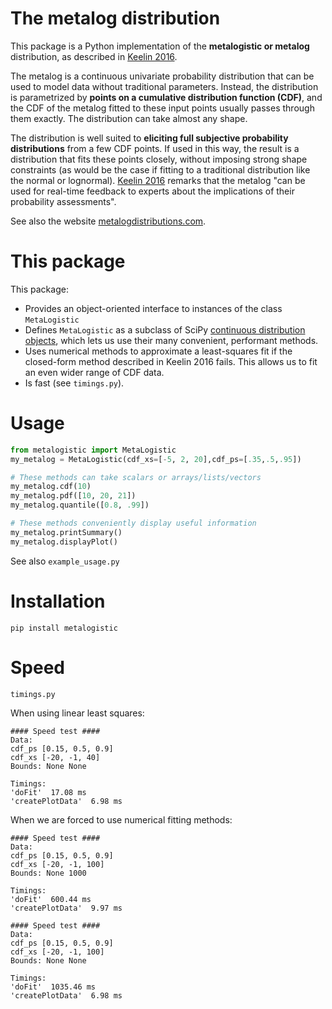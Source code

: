 # The metalog distribution
This package is a Python implementation of the **metalogistic or metalog** distribution,
as described in [Keelin 2016][k2016].

The metalog is a continuous univariate probability distribution that can be used to model data without traditional parameters.
Instead, the distribution is parametrized by **points on a cumulative distribution function (CDF)**, and the CDF of the
metalog fitted to these input points usually passes through them exactly.
The distribution can take almost any shape.

The distribution is well suited to **eliciting full subjective probability distributions** from a few
 CDF points. If used in this way, the result is a distribution that fits these points closely, without
 imposing strong shape constraints (as would be the case if fitting to a traditional distribution like the 
 normal or lognormal). [Keelin 2016][k2016] remarks that the metalog "can be used for real-time feedback to experts
 about the implications of their probability assessments".

See also the website [metalogdistributions.com](http://www.metalogdistributions.com/).

[k2016]: http://www.metalogdistributions.com/images/The_Metalog_Distributions_-_Keelin_2016.pdf

# This package
This package:
* Provides an object-oriented interface to instances of the class `MetaLogistic`
* Defines `MetaLogistic` as a subclass of SciPy [continuous distribution objects](https://docs.scipy.org/doc/scipy/reference/generated/scipy.stats.rv_continuous.html),
which lets us use their many convenient, performant methods.
* Uses numerical methods to approximate a least-squares fit if the closed-form method described in Keelin 2016 fails.
 This allows us to fit an even wider range of CDF data. 
* Is fast (see `timings.py`).
 

# Usage
```python
from metalogistic import MetaLogistic
my_metalog = MetaLogistic(cdf_xs=[-5, 2, 20],cdf_ps=[.35,.5,.95])

# These methods can take scalars or arrays/lists/vectors
my_metalog.cdf(10)
my_metalog.pdf([10, 20, 21])
my_metalog.quantile([0.8, .99])

# These methods conveniently display useful information
my_metalog.printSummary()
my_metalog.displayPlot()
```

See also `example_usage.py`

# Installation 
```
pip install metalogistic
```

# Speed
`timings.py`

When using linear least squares:
```
#### Speed test ####
Data:
cdf_ps [0.15, 0.5, 0.9]
cdf_xs [-20, -1, 40]
Bounds: None None

Timings:
'doFit'  17.08 ms
'createPlotData'  6.98 ms
```

When we are forced to use numerical fitting methods:
```
#### Speed test ####
Data:
cdf_ps [0.15, 0.5, 0.9]
cdf_xs [-20, -1, 100]
Bounds: None 1000

Timings:
'doFit'  600.44 ms
'createPlotData'  9.97 ms

#### Speed test ####
Data:
cdf_ps [0.15, 0.5, 0.9]
cdf_xs [-20, -1, 100]
Bounds: None None

Timings:
'doFit'  1035.46 ms
'createPlotData'  6.98 ms
```